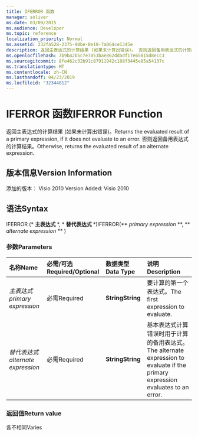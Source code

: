 ```yaml
---
title: IFERROR 函数
manager: soliver
ms.date: 03/09/2015
ms.audience: Developer
ms.topic: reference
localization_priority: Normal
ms.assetid: 232fa528-2375-90be-8e18-7a064ce1345e
description: 返回主表达式的计算结果 (如果未计算出错误)。 否则返回备用表达式的计算结果。
ms.openlocfilehash: 7b9b42b5c7e7053bae862ddadf17e65015d8ecc3
ms.sourcegitcommit: 8fe462c32b91c87911942c188f3445e85a54137c
ms.translationtype: MT
ms.contentlocale: zh-CN
ms.lasthandoff: 04/23/2019
ms.locfileid: "32344812"
---
```

# <a name="iferror-function"></a><span data-ttu-id="df197-104">IFERROR 函数</span><span class="sxs-lookup"><span data-stu-id="df197-104">IFERROR Function</span></span>

<span data-ttu-id="df197-105">返回主表达式的计算结果 (如果未计算出错误)。</span><span class="sxs-lookup"><span data-stu-id="df197-105">Returns the evaluated result of a primary expression, if it does not evaluate to an error.</span></span> <span data-ttu-id="df197-106">否则返回备用表达式的计算结果。</span><span class="sxs-lookup"><span data-stu-id="df197-106">Otherwise, returns the evaluated result of an alternate expression.</span></span>
  
## <a name="version-information"></a><span data-ttu-id="df197-107">版本信息</span><span class="sxs-lookup"><span data-stu-id="df197-107">Version Information</span></span>

<span data-ttu-id="df197-108">添加的版本： Visio 2010
</span><span class="sxs-lookup"><span data-stu-id="df197-108">Version Added: Visio 2010</span></span> 
  
## <a name="syntax"></a><span data-ttu-id="df197-109">语法</span><span class="sxs-lookup"><span data-stu-id="df197-109">Syntax</span></span>

<span data-ttu-id="df197-110">IFERROR (\* **主表达式** \*, \* **替代表达式** \*)</span><span class="sxs-lookup"><span data-stu-id="df197-110">IFERROR(\*\* *primary expression* \*\*, \*\* *alternate expression* \*\* )</span></span> 
  
### <a name="parameters"></a><span data-ttu-id="df197-111">参数</span><span class="sxs-lookup"><span data-stu-id="df197-111">Parameters</span></span>

|<span data-ttu-id="df197-112">**名称**</span><span class="sxs-lookup"><span data-stu-id="df197-112">**Name**</span></span>|<span data-ttu-id="df197-113">**必需/可选**</span><span class="sxs-lookup"><span data-stu-id="df197-113">**Required/Optional**</span></span>|<span data-ttu-id="df197-114">**数据类型**</span><span class="sxs-lookup"><span data-stu-id="df197-114">**Data Type**</span></span>|<span data-ttu-id="df197-115">**说明**</span><span class="sxs-lookup"><span data-stu-id="df197-115">**Description**</span></span>|
|:-----|:-----|:-----|:-----|
| <span data-ttu-id="df197-116">_主表达式_</span><span class="sxs-lookup"><span data-stu-id="df197-116">_primary expression_</span></span> <br/> |<span data-ttu-id="df197-117">必需</span><span class="sxs-lookup"><span data-stu-id="df197-117">Required</span></span>  <br/> |<span data-ttu-id="df197-118">**String**</span><span class="sxs-lookup"><span data-stu-id="df197-118">**String**</span></span> <br/> |<span data-ttu-id="df197-119">要计算的第一个表达式。</span><span class="sxs-lookup"><span data-stu-id="df197-119">The first expression to evaluate.</span></span>  <br/> |
| <span data-ttu-id="df197-120">_替代表达式_</span><span class="sxs-lookup"><span data-stu-id="df197-120">_alternate expression_</span></span> <br/> |<span data-ttu-id="df197-121">必需</span><span class="sxs-lookup"><span data-stu-id="df197-121">Required</span></span>  <br/> |<span data-ttu-id="df197-122">**String**</span><span class="sxs-lookup"><span data-stu-id="df197-122">**String**</span></span> <br/> |<span data-ttu-id="df197-123">基本表达式计算错误时用于计算的备用表达式。</span><span class="sxs-lookup"><span data-stu-id="df197-123">The alternate expression to evaluate if the primary expression evaluates to an error.</span></span>  <br/> |
   
### <a name="return-value"></a><span data-ttu-id="df197-124">返回值</span><span class="sxs-lookup"><span data-stu-id="df197-124">Return value</span></span>

<span data-ttu-id="df197-125">各不相同</span><span class="sxs-lookup"><span data-stu-id="df197-125">Varies</span></span>
  

